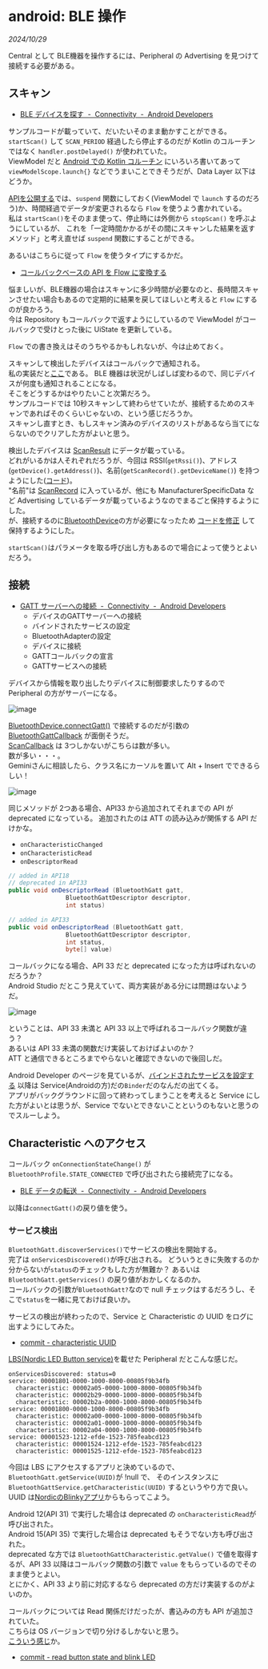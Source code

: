 # android: BLE 操作

<i>2024/10/29</i>

Central として BLE機器を操作するには、Peripheral の Advertising を見つけて接続する必要がある。

## スキャン

* [BLE デバイスを探す  -  Connectivity  -  Android Developers](https://developer.android.com/develop/connectivity/bluetooth/ble/find-ble-devices?hl=ja)

サンプルコードが載っていて、だいたいそのまま動かすことができる。  
`startScan()` して `SCAN_PERIOD` 経過したら停止するのだが Kotlin のコルーチンではなく `handler.postDelayed()` が使われていた。  
ViewModel だと [Android での Kotlin コルーチン](https://developer.android.com/kotlin/coroutines?hl=ja) にいろいろ書いてあって `viewModelScope.launch{}` などでうまいことできそうだが、Data Layer 以下はどうか。  

[APIを公開する](https://developer.android.com/topic/architecture/data-layer?hl=ja#expose-apis)では、`suspend` 関数にしておく(ViewModel で `launch` するのだろう)か、時間経過でデータが変更されるなら `Flow` を使うよう書かれている。  
私は `startScan()`をそのまま使って、停止時には外側から `stopScan()` を呼ぶようにしているが、
これを「一定時間かかるがその間にスキャンした結果を返すメソッド」と考え直せば `suspend` 関数にすることができる。

あるいはこちらに従って `Flow` を使うタイプにするかだ。

* [コールバックベースの API を Flow に変換する](https://developer.android.com/kotlin/flow?hl=ja#callback)

悩ましいが、BLE機器の場合はスキャンに多少時間が必要なのと、長時間スキャンさせたい場合もあるので定期的に結果を戻してほしいと考えると `Flow` にするのが良かろう。  
今は Repository もコールバックで返すようにしているので ViewModel がコールバックで受けとった後に UiState を更新している。

`Flow` での書き換えはそのうちやるかもしれないが、今は止めておく。

スキャンして検出したデバイスはコールバックで通知される。  
私の実装だと[ここ](https://github.com/hirokuma/android-ble-led-control/blob/39a0d053ebef6d6c5453bfab27a2e3b71b145ec3/app/src/main/java/work/hirokuma/bleledcontrol/data/ble/BleScan.kt#L72-L92)である。
BLE 機器は状況がしばしば変わるので、同じデバイスが何度も通知されることになる。  
そこをどうするかはやりたいこと次第だろう。  
サンプルコードでは 10秒スキャンして終わらせていたが、接続するためのスキャンであればそのくらいじゃないの、という感じだろうか。  
スキャンし直すとき、もしスキャン済みのデバイスのリストがあるなら当てにならないのでクリアした方がよいと思う。

検出したデバイスは [ScanResult](https://developer.android.com/reference/android/bluetooth/le/ScanResult) にデータが載っている。  
どれがいるかは人それぞれだろうが、今回は RSSI(`getRssi()`)、アドレス(`getDevice().getAddress()`)、名前(`getScanRecord().getDeviceName()`) を持つようにした([コード](https://github.com/hirokuma/android-ble-led-control/blob/39a0d053ebef6d6c5453bfab27a2e3b71b145ec3/app/src/main/java/work/hirokuma/bleledcontrol/data/ble/BleScan.kt#L83-L88))。  
"名前"は [ScanRecord](https://developer.android.com/reference/android/bluetooth/le/ScanRecord) に入っているが、他にも ManufacturerSpecificData など Advertising しているデータが載っているようなのでまるごと保持するようにした。  
が、接続するのに[BluetoothDevice](https://developer.android.com/reference/android/bluetooth/BluetoothDevice#connectGatt(android.content.Context,%20boolean,%20android.bluetooth.BluetoothGattCallback))の方が必要になったため [コードを修正](https://github.com/hirokuma/android-ble-led-control/blob/043388fb5e53b2171a682447ba23aa025c8db376/app/src/main/java/work/hirokuma/bleledcontrol/data/ble/BleScan.kt#L73-L79) して保持するようにした。  

`startScan()`はパラメータを取る呼び出し方もあるので場合によって使うとよいだろう。

## 接続

* [GATT サーバーへの接続  -  Connectivity  -  Android Developers](https://developer.android.com/develop/connectivity/bluetooth/ble/connect-gatt-server?hl=ja)
  * デバイスのGATTサーバーへの接続
  * バインドされたサービスの設定
  * BluetoothAdapterの設定
  * デバイスに接続
  * GATTコールバックの宣言
  * GATTサービスへの接続

デバイスから情報を取り出したりデバイスに制御要求したりするので Peripheral の方がサーバーになる。

![image](../08/20240805a-2.png)

[BluetoothDevice.connectGatt()](https://developer.android.com/reference/android/bluetooth/BluetoothDevice#connectGatt(android.content.Context,%20boolean,%20android.bluetooth.BluetoothGattCallback)) で接続するのだが引数の [BluetoothGattCallback](https://developer.android.com/reference/android/bluetooth/BluetoothGattCallback) が面倒そうだ。  
[ScanCallback](https://developer.android.com/reference/android/bluetooth/le/ScanCallback#public-methods_1) は 3つしかないがこちらは数が多い。  
数が多い・・・。  
Geminiさんに相談したら、クラス名にカーソルを置いて Alt + Insert でできるらしい！

![image](20241029a-1.png)

同じメソッドが 2つある場合、API33 から追加されてそれまでの API が deprecated になっている。
追加されたのは ATT の読み込みが関係する API だけかな。

* `onCharacteristicChanged`
* `onCharacteristicRead`
* `onDescriptorRead`

```java
// added in API18
// deprecated in API33
public void onDescriptorRead (BluetoothGatt gatt, 
                BluetoothGattDescriptor descriptor, 
                int status)
```

```java
// added in API33
public void onDescriptorRead (BluetoothGatt gatt, 
                BluetoothGattDescriptor descriptor, 
                int status, 
                byte[] value)
```

コールバックになる場合、API 33 だと deprecated になった方は呼ばれないのだろうか？  
Android Studio だとこう見えていて、両方実装がある分には問題はないようだ。

![image](20241029a-2.png)

ということは、API 33 未満と API 33 以上で呼ばれるコールバック関数が違う？  
あるいは API 33 未満の関数だけ実装しておけばよいのか？  
ATT と通信できるところまでやらないと確認できないので後回しだ。

Android Developer のページを見ているが、[バインドされたサービスを設定する](https://developer.android.com/develop/connectivity/bluetooth/ble/connect-gatt-server?hl=ja#setup-bound-service) 以降は Service(Androidの方)だの`Binder`だのなんだの出てくる。  
アプリがバックグラウンドに回って終わってしまうことを考えると Service にした方がよいとは思うが、Service でないとできないことというのもないと思うのでスルーしよう。

## Characteristic へのアクセス

コールバック `onConnectionStateChange()` が `BluetoothProfile.STATE_CONNECTED` で呼び出されたら接続完了になる。

* [BLE データの転送  -  Connectivity  -  Android Developers](https://developer.android.com/develop/connectivity/bluetooth/ble/transfer-ble-data?hl=ja)

以降は`connectGatt()`の戻り値を使う。

### サービス検出

`BluetoothGatt.discoverServices()`でサービスの検出を開始する。  
完了は `onServicesDiscovered()`が呼び出される。
どういうときに失敗するのか分からないが`status`のチェックもした方が無難か？ 
あるいは `BluetoothGatt.getServices()` の戻り値がおかしくなるのか。  
コールバックの引数が`BluetoothGatt?`なので null チェックはするだろうし、そこで`status`を一緒に見ておけば良いか。

サービスの検出が終わったので、Service と Characteristic の UUID をログに出すようにしてみた。

* [commit - characteristic UUID](https://github.com/hirokuma/android-ble-led-control/blob/1c3b1ee34a3a8464e845aafde1f6dcdf0802455a/app/src/main/java/work/hirokuma/bleledcontrol/data/ble/BleScan.kt#L125-L130)

[LBS(Nordic LED Button service)](https://docs.nordicsemi.com/bundle/ncs-latest/page/nrf/libraries/bluetooth_services/services/lbs.html)を載せた Peripheral だとこんな感じだ。

```log
onServicesDiscovered: status=0
service: 00001801-0000-1000-8000-00805f9b34fb
  characteristic: 00002a05-0000-1000-8000-00805f9b34fb
  characteristic: 00002b29-0000-1000-8000-00805f9b34fb
  characteristic: 00002b2a-0000-1000-8000-00805f9b34fb
service: 00001800-0000-1000-8000-00805f9b34fb
  characteristic: 00002a00-0000-1000-8000-00805f9b34fb
  characteristic: 00002a01-0000-1000-8000-00805f9b34fb
  characteristic: 00002a04-0000-1000-8000-00805f9b34fb
service: 00001523-1212-efde-1523-785feabcd123
  characteristic: 00001524-1212-efde-1523-785feabcd123
  characteristic: 00001525-1212-efde-1523-785feabcd123
```

今回は LBS にアクセスするアプリと決めているので、`BluetoothGatt.getService(UUID)`が !null で、
そのインスタンスに `BluetoothGattService.getCharacteristic(UUID)` するというやり方で良い。  
UUID は[NordicのBlinkyアプリ](https://github.com/NordicSemiconductor/Android-nRF-Blinky/blob/506cabe8884364cd4302cc490664ec020c42728b/blinky/spec/src/main/java/no/nordicsemi/android/blinky/spec/BlinkySpec.kt#L10)からもらってこよう。

Android 12(API 31) で実行した場合は deprecated の `onCharacteristicRead`が呼び出された。  
Android 15(API 35) で実行した場合は deprecated もそうでない方も呼び出された。  
deprecated な方では `BluetoothGattCharacteristic.getValue()` で値を取得するが、API 33 以降はコールバック関数の引数で `value` をもらっているのでそのまま使うとよい。  
とにかく、API 33 より前に対応するなら deprecated の方だけ実装するのがよいのか。

コールバックについては Read 関係だけだったが、書込みの方も API が追加されていた。  
こちらは OS バージョンで切り分けるしかないと思う。  
[こういう感じ](https://github.com/hirokuma/android-ble-led-control/blob/585b4e910d2d394704d0785cb3b8e2f09cf49868/app/src/main/java/work/hirokuma/bleledcontrol/data/ble/BleScan.kt#L246-L253)か。

* [commit - read button state and blink LED](https://github.com/hirokuma/android-ble-led-control/tree/585b4e910d2d394704d0785cb3b8e2f09cf49868)
